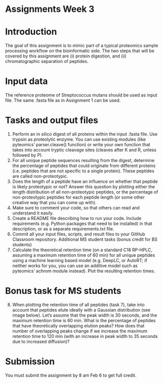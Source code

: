 # Assignments Week 3
# Introduction
The goal of this assignment is to mimic part of a typical proteomics sample processing workflow on the bioinformatic side. The two steps that will be covered by this assignment are (i) protein digestion, and (ii) chromatographic separation of peptides.
# Input data
The reference proteome of Streptococcus mutans should be used as input file. The same .fasta file as in Assignment 1 can be used.
# Tasks and output files
1)	Perform an in silico digest of all proteins within the input .fasta file. Use trypsin as proteolytic enzyme. You can use existing modules (like pyteomics’ parser.cleave() function) or write your own function that takes into account tryptic cleavage sites (cleaves after K and R, unless followed by P).
2)	For all unique peptide sequences resulting from the digest, determine the percentage of peptides that could originate from different proteins (i.e. peptides that are not specific to a single protein). These peptides are called non-proteotypic.
3)	Does the length of a peptide have an influence on whether that peptide is likely proteotypic or not? Answer this question by plotting either the length distribution of all non-proteotypic peptides, or the percentage of non-proteotypic peptides for each peptide length (or some other creative way that you can come up with).
4)	Make sure to comment your code, so that others can read and understand it easily. 
5)	Create a README file describing how to run your code. Include requirements (e.g. Python packages that need to be installed) in that description, or as a separate requirements.txt file.
6)	Commit all your input files, scripts, and result files to your GitHub Classroom repository.
Additional MS student tasks (bonus credit for BS students)
7)	Calculate the theoretical retention time (on a standard C18 RP-HPLC, assuming a maximum retention time of 60 min) for all unique peptides using a machine learning based model (e.g. DeepLC, or AutoRT; if neither works for you, you can use an additive model such as pyteomics’ achrom module instead). Plot the resulting retention times.
# Bonus task for MS students
8)	When plotting the retention time of all peptides (task 7), take into account that peptides elute ideally with a Gaussian distribution (see image below). Let’s assume that the peak width is 30 seconds, and the maximum retention time is 60 min. What is the percentage of peptides that have theoretically overlapping elution peaks? How does that number of overlapping peaks change if we increase the maximum retention time to 120 min (with an increase in peak width to 35 seconds due to increased diffusion)? 

# Submission
You must submit the assignment by 8 am Feb 6 to get full credit. 
